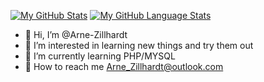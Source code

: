 [![My GitHub Stats](https://github-readme-stats.vercel.app/api/?username=Arne-Zillhardt&count_private=true&theme=tokyonight&showicons=true)]()
[![My GitHub Language Stats](https://github-readme-stats.vercel.app/api/top-langs/?username=Arne-Zillhardt&langs_count=5&theme=tokyonight)]()

- 👋 Hi, I’m @Arne-Zillhardt
- 👀 I’m interested in learning new things and try them out
- 🔬 I’m currently learning PHP/MYSQL
- 🤙 How to reach me Arne_Zillhardt@outlook.com

<!---
Arne-Zillhardt/Arne-Zillhardt is a ✨ special ✨ repository because its `README.md` (this file) appears on your GitHub profile.
You can click the Preview link to take a look at your changes.
--->
